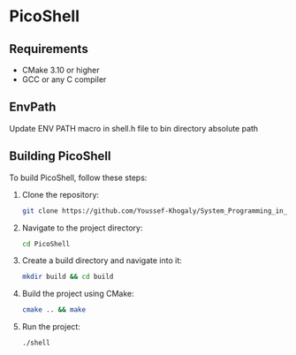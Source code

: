 # PicoShell

## Requirements
- CMake 3.10 or higher
- GCC or any C compiler

## EnvPath
Update ENV PATH macro in shell.h file to bin directory absolute path
## Building PicoShell

To build PicoShell, follow these steps:

1. Clone the repository:
    ```bash
    git clone https://github.com/Youssef-Khogaly/System_Programming_in_Linux.git
    ```

2. Navigate to the project directory:
    ```bash
    cd PicoShell
    ```

3. Create a build directory and navigate into it:
    ```bash
    mkdir build && cd build
    ```

4. Build the project using CMake:
    ```bash
    cmake .. && make
    ```

5. Run the project:
    ```bash
    ./shell
    ```

